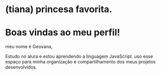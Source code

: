 # (tiana) princesa favorita.

# Boas vindas ao meu perfil!

meu nome é Geovana,

Estudo no alura e estou aprendendo a linguagem JavaScript.
uso esse espaço para minha organização e compartilhamento dos meus projetos desenvolvidos.
